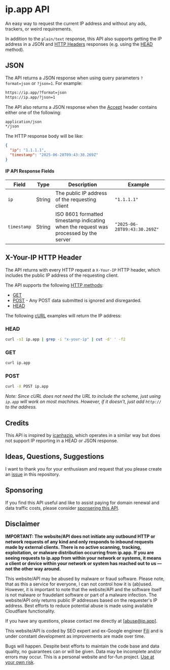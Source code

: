 # ip.app API

An easy way to request the current IP address and without any ads, trackers, or weird requirements.

In addition to the `plain/text` response, this API also supports getting the IP address in a JSON and 
[HTTP Headers](https://http.dev/headers?utm_source=ip.app) responses (e.g. using the [HEAD](https://http.dev/head?utm_source=ip.app) method).

## JSON

The API returns a JSON response when using query parameters `?format=json` or `?json=1`. For example:

```bash
https://ip.app/?format=json
https://ip.app/?json=1
```

The API also returns a JSON response when the [Accept](https://http.dev/accept?utm_source=ip.app) header contains either one of the following:

```bash 
application/json
*/json
```

The HTTP response body will be like:

```json
{
  "ip": "1.1.1.1",
  "timestamp": "2025-06-28T09:43:30.269Z"
}
```

#### IP API Response Fields

| Field | Type | Description | Example |
|-------|------|-------------|---------|
| `ip` | String | The public IP address of the requesting client | `"1.1.1.1"` |
| `timestamp` | String | ISO 8601 formatted timestamp indicating when the request was processed by the server | `"2025-06-28T09:43:30.269Z"` |

## X-Your-IP HTTP Header

The API returns with every HTTP request a `X-Your-IP` HTTP header, which includes the public IP address of the requesting client.

The API supports the following [HTTP methods](https://http.dev/methods?utm_source=ip.app):
- [GET](https://http.dev/get?utm_source=ip.app)
- [POST](https://http.dev/post?utm_source=ip.app) - Any POST data submitted is ignored and disregarded.
- [HEAD](https://http.dev/head?utm_source=ip.app)

The following [cURL](https://curl.se?utm_source=ip.app) examples will return the IP address:

### HEAD

```bash
curl -sI ip.app | grep -i "x-your-ip" | cut -d' ' -f2
```

### GET

```bash
curl ip.app
```

### POST

```bash
curl -X POST ip.app
```

*Note: Since cURL does not need the URL to include the scheme, just using `ip.app` will work on most machines. However, if it doesn't, just add 
`http://` to the address.*

## Credits

This API is inspired by [icanhazip](http://icanhazip.com), which operates in a similar way but does not support IP reporting in a HEAD or JSON response. 

## Ideas, Questions, Suggestions

I want to thank you for your enthusiasm and request that you please create an [issue](https://github.com/fili/ip.app/issues/new) in this repository.

## Sponsoring

If you find this API useful and like to assist paying for domain renewal and data traffic costs, please consider [sponsering this API](https://github.com/sponsors/fili).

## Disclaimer

**IMPORTANT: The website/API does not initiate any outbound HTTP or network requests of any kind and only responds to inbound requests made by external clients. 
There is no active scanning, tracking, exploitation, or malware distribution occurring from ip.app. If you are seeing requests to ip.app from within your 
network or systems, it means a client or device within your network or system has reached out to us — not the other way around.**

This website/API may be abused by malware or fraud software. Please note, that as this a service for everyone, I can not control how it is (ab)used. However,
it is important to note that the website/API and the software itself is not malware or fraudelant software or part of a malware infection. The website/API
only returns public IP addresses based on the requester's IP address. Best efforts to reduce potential abuse is made using available Cloudflare functionality. 

If you have any questions, please contact me directly at [abuse@ip.app].

This website/API is coded by SEO expert and ex-Google engineer [Fili](https://fili.com/?utm_source=ip.app) and is under constant development as improvements 
are made over time.

Bugs will happen. Despite best efforts to maintain the code base and data quality, no guarantees can or will be given. Data may be incomplete and/or 
errors may occur. This is a personal website and for-fun project. [Use at your own risk](https://fili.com/d/?utm_source=ip.app).
